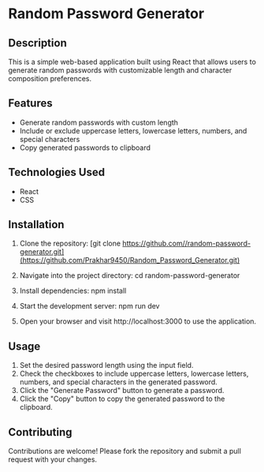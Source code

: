 # Random Password Generator

## Description

This is a simple web-based application built using React that allows users to generate random passwords with customizable length and character composition preferences.

## Features

- Generate random passwords with custom length
- Include or exclude uppercase letters, lowercase letters, numbers, and special characters
- Copy generated passwords to clipboard

## Technologies Used

- React
- CSS

## Installation

1. Clone the repository:
   [git clone https://github.com//random-password-generator.git](https://github.com/Prakhar9450/Random_Password_Generator.git)

2. Navigate into the project directory:
   cd random-password-generator

3. Install dependencies:
   npm install

4. Start the development server:
   npm run dev

5. Open your browser and visit http://localhost:3000 to use the application.

## Usage

1. Set the desired password length using the input field.
2. Check the checkboxes to include uppercase letters, lowercase letters, numbers, and special characters in the generated password.
3. Click the "Generate Password" button to generate a password.
4. Click the "Copy" button to copy the generated password to the clipboard.

## Contributing

Contributions are welcome! Please fork the repository and submit a pull request with your changes.
